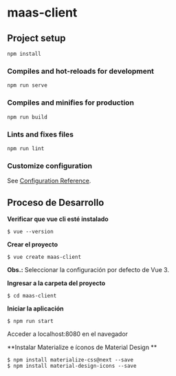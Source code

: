 # maas-client

## Project setup
```
npm install
```

### Compiles and hot-reloads for development
```
npm run serve
```

### Compiles and minifies for production
```
npm run build
```

### Lints and fixes files
```
npm run lint
```

### Customize configuration
See [Configuration Reference](https://cli.vuejs.org/config/).

## Proceso de Desarrollo
**Verificar que vue cli esté instalado**

    $ vue --version

**Crear el proyecto**

    $ vue create maas-client

**Obs.:** Seleccionar la configuración por defecto de Vue 3.

**Ingresar a la carpeta del proyecto**

    $ cd maas-client

**Iniciar la aplicación**

    $ npm run start

Acceder a localhost:8080 en el navegador

**Instalar Materialize e íconos de Material Design **

    $ npm install materialize-css@next --save
    $ npm install material-design-icons --save


